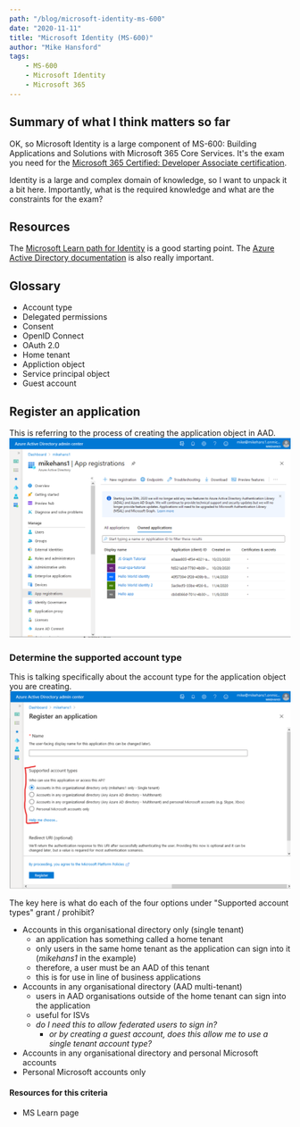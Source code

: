 ```yaml
---
path: "/blog/microsoft-identity-ms-600"
date: "2020-11-11"
title: "Microsoft Identity (MS-600)"
author: "Mike Hansford"
tags:
    - MS-600
    - Microsoft Identity
    - Microsoft 365
---
```

## Summary of what I think matters so far
OK, so Microsoft Identity is a large component of MS-600: Building Applications and Solutions with Microsoft 365 Core Services. It's the exam you need for the <a href="https://docs.microsoft.com/en-us/learn/certifications/m365-developer-associate" target="_blank" rel="noreferrer"> Microsoft 365 Certified: Developer Associate certification</a>. 

Identity is a large and complex domain of knowledge, so I want to unpack it a bit here. Importantly, what is the required knowledge and what are the constraints for the exam?

## Resources
The <a href="https://docs.microsoft.com/en-us/learn/paths/m365-identity-associate/" target="_blank" rel="noreferrer">Microsoft Learn path for Identity</a> is a good starting point.
The <a href="https://docs.microsoft.com/en-us/azure/active-directory/develop/" target="_blank" rel="noreferrer">Azure Active Directory documentation</a> is also really important.

## Glossary
* Account type
* Delegated permissions
* Consent
* OpenID Connect
* OAuth 2.0
* Home tenant
* Appliction object
* Service principal object
* Guest account

## Register an application
This is referring to the process of creating the application object in AAD.
![Azure Active Directory App Registrations page](./aad-app-registrations.png)

### Determine the supported account type
This is talking specifically about the account type for the application object you are creating.
![Azure Active Directory new registration showing account types](./aad-new-registration.png)

The key here is what do each of the four options under "Supported account types" grant / prohibit?
* Accounts in this organisational directory only (single tenant)
    * an application has something called a home tenant
    * only users in the same home tenant as the application can sign into it (_mikehans1_ in the example)
    * therefore, a user must be an AAD of this tenant
    * this is for use in line of business applications
* Accounts in any organisational directory (AAD multi-tenant)
    * users in AAD organisations outside of the home tenant can sign into the application
    * useful for ISVs
    * _do I need this to allow federated users to sign in?_
        * _or by creating a guest account, does this allow me to use a single tenant account type?_
* Accounts in any organisational directory and personal Microsoft accounts
* Personal Microsoft accounts only

#### Resources for this criteria
* <a hrf="https://docs.microsoft.com/en-us/learn/modules/getting-started-identity/4-different-account-types" target="_blank" rel="noreferrer">MS Learn page</a>